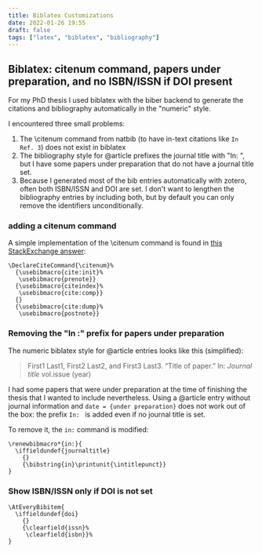 ```yaml
---
title: Biblatex Customizations
date: 2022-01-26 19:55
draft: false
tags: ["latex", "biblatex", "bibliography"]
---
```


## Biblatex: citenum command, papers under preparation, and no ISBN/ISSN if DOI present

For my PhD thesis I used biblatex with the biber backend to generate the citations and bibliography automatically in the "numeric" style.

I encountered three small problems:
1. The \citenum command from natbib (to have in-text citations like `In Ref. 3`) does not exist in biblatex
2. The bibliography style for @article prefixes the journal title with "In: ", but I have some papers under preparation that do not have a journal title set.
3. Because I generated most of the bib entries automatically with zotero, often both ISBN/ISSN and DOI are set. I don't want to lengthen the bibliography entries by including both, but by default you can only remove the identifiers unconditionally.


### adding a citenum command

A simple implementation of the \citenum command is found in [this StackExchange answer](https://tex.stackexchange.com/a/249123):

    \DeclareCiteCommand{\citenum}%
      {\usebibmacro{cite:init}%
       \usebibmacro{prenote}}
      {\usebibmacro{citeindex}%
       \usebibmacro{cite:comp}}
      {}
      {\usebibmacro{cite:dump}%
       \usebibmacro{postnote}}


### Removing the "In :" prefix for papers under preparation

The numeric biblatex style for @article entries looks like this (simplified):

  > First1 Last1, First2 Last2, and First3 Last3. “Title of paper.” In: *Journal title* vol.issue (year)

I had some papers that were under preparation at the time of finishing the thesis that I wanted to include nevertheless.
Using a @article entry without journal information and `date = {under preparation}` does not work out of the box: the prefix `In: ` is added even if no journal title is set.

To remove it, the `in:` command is modified:

    \renewbibmacro*{in:}{
      \iffieldundef{journaltitle}
        {}
        {\bibstring{in}\printunit{\intitlepunct}}
    }


### Show ISBN/ISSN only if DOI is not set

    \AtEveryBibitem{
      \iffieldundef{doi}
        {}
        {\clearfield{issn}%
         \clearfield{isbn}}%
    }
